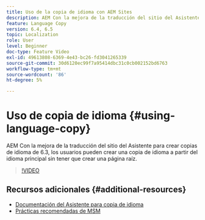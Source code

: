 ```yaml
---
title: Uso de la copia de idioma con AEM Sites
description: AEM Con la mejora de la traducción del sitio del Asistente para crear copias de idioma, los usuarios pueden crear una copia de idioma a partir del idioma principal sin tener que crear una página raíz.
feature: Language Copy
version: 6.4, 6.5
topic: Localization
role: User
level: Beginner
doc-type: Feature Video
exl-id: 49613808-6369-4e43-bc26-fd3041265339
source-git-commit: 30d6120ec99f7a95414dbc31c0cb002152bd6763
workflow-type: tm+mt
source-wordcount: '86'
ht-degree: 5%

---
```


# Uso de copia de idioma {#using-language-copy}

AEM Con la mejora de la traducción del sitio del Asistente para crear copias de idioma de 6.3, los usuarios pueden crear una copia de idioma a partir del idioma principal sin tener que crear una página raíz.

>[!VIDEO](https://video.tv.adobe.com/v/17116?quality=12&learn=on)

## Recursos adicionales {#additional-resources}

* [Documentación del Asistente para copia de idioma](https://helpx.adobe.com/experience-manager/6-5/sites/administering/using/tc-wizard.html)
* [Prácticas recomendadas de MSM](https://helpx.adobe.com/experience-manager/6-5/sites/administering/using/msm-best-practices.html)
